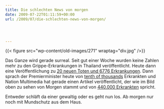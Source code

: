 ```yaml
---
title: Die schlechten News von morgen
date: 2009-07-22T01:11:59+00:00
url: /2009/07/die-schlechten-news-von-morgen/




---
```

{{< figure src="wp-content/old-images/271" wraptag="div.jpg" />}}

Das Ganze wird gerade surreal. Seit gut einer Woche wurden keine Zahlen mehr zu den Grippe-Erkrankungen in Thailand veröffentlicht. Heute dann eine Veröffentlichung zu [20 neuen Toten und 6776 Erkrankungen][1]. Dann sprach der Premierminister heute von [tenth of thousands][2] Erkrankten und Nation Multimedia hat gerade einen Artikel veröffentlicht, der wie im Bild oben zu sehen von Morgen stammt und von [440.000 Erkrankten][3] spricht.

Entweder schläft da einer gewaltig oder es geht nun los. Ab morgen nur noch mit Mundschutz aus dem Haus.

 [1]: http://www.nationmultimedia.com/2009/07/22/national/national_30108078.php
 [2]: http://www.bangkokpost.com/breakingnews/149790/pm-admits-flu-cases-skyrocket
 [3]: http://www.nationmultimedia.com/2009/07/23/national/national_30108111.php
